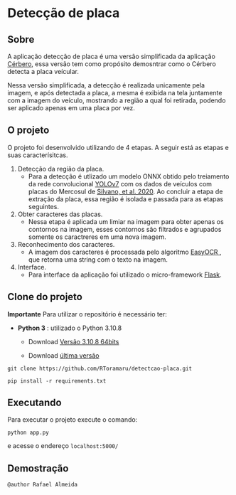 # Detecção de placa

## Sobre

A aplicação detecção de placa é uma versão simplificada da aplicação [Cérbero](https://github.com/RToramaru/cerbero-mercosul), essa versão tem como propósito demosntrar como o Cérbero detecta a placa veícular.

Nessa versão simplificada, a detecção é realizada unicamente pela imagem, e após detectada a placa, a mesma é exibida na tela juntamente com a imagem do veículo, mostrando a região a qual foi retirada, podendo ser aplicado apenas em uma placa por vez.

## O projeto

O projeto foi desenvolvido utilizando de 4 etapas. A seguir está as etapas e suas caracterísitcas.

1. Detecção da região da placa.
    * Para a detecção é utlizado um modelo ONNX obtido pelo treiamento da rede convolucional [YOLOv7](https://github.com/WongKinYiu/yolov7) com os dados de veículos com placas do Mercosul de [Silvano, et al. 2020](https://data.mendeley.com/datasets/nx9xbs4rgx). Ao concluir a etapa de extração da placa, essa região é isolada e passada para as etapas seguintes.
2. Obter caracteres das placas.
    * Nessa etapa é aplicada um limiar na imagem para obter apenas os contornos na imagem, esses contornos são filtrados e agrupados somente os caractreres em uma nova imagem.
3. Reconhecimento dos caracteres.
    * A imagem dos caracteres é processada pelo algoritmo [EasyOCR
](https://github.com/JaidedAI/EasyOCR), que retorna uma string com o texto na imagem.
4. Interface.
    * Para interface da aplicação foi utilizado o micro-framework [Flask](https://flask.palletsprojects.com/en/2.2.x/).

## Clone do projeto

**Importante**
Para utilizar o repositório é necessário ter:
* **Python 3** : utilizado o Python 3.10.8

    * Download [Versão 3.10.8 64bits](https://www.python.org/ftp/python/3.10.8/python-3.10.8-amd64.exe)
    
    * Download [última versão](https://www.python.org/downloads/)

```
git clone https://github.com/RToramaru/detectcao-placa.git

pip install -r requirements.txt

```

## Executando

Para executar o projeto execute o comando:

```
python app.py
```
e acesse o endereço ``localhost:5000/``

## Demostração


``@author Rafael Almeida``
